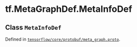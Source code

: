 <div itemscope itemtype="http://developers.google.com/ReferenceObject">
<meta itemprop="name" content="tf.MetaGraphDef.MetaInfoDef" />
</div>

# tf.MetaGraphDef.MetaInfoDef

## Class `MetaInfoDef`





Defined in [`tensorflow/core/protobuf/meta_graph.proto`](https://www.tensorflow.org/code/tensorflow/core/protobuf/meta_graph.proto).



